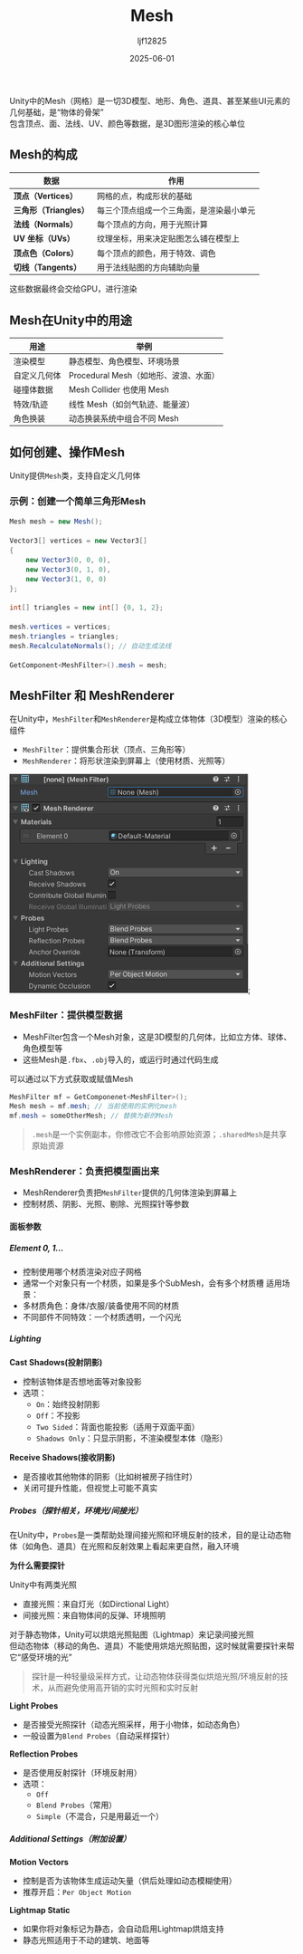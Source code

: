 ﻿---
title: "Mesh"
date: 2025-06-01
categories: [笔记]
tags: [Unity, Renderer, Graphic]
author: "ljf12825"
summary: Introduction Mesh，Mesh in Unity
---
Unity中的Mesh（网格）是一切3D模型、地形、角色、道具、甚至某些UI元素的几何基础，是“物体的骨架”  
包含顶点、面、法线、UV、颜色等数据，是3D图形渲染的核心单位

## Mesh的构成

| 数据                 | 作用                   |
| ------------------ | -------------------- |
| **顶点（Vertices）**   | 网格的点，构成形状的基础         |
| **三角形（Triangles）** | 每三个顶点组成一个三角面，是渲染最小单元 |
| **法线（Normals）**    | 每个顶点的方向，用于光照计算       |
| **UV 坐标（UVs）**     | 纹理坐标，用来决定贴图怎么铺在模型上   |
| **顶点色（Colors）**    | 每个顶点的颜色，用于特效、调色      |
| **切线（Tangents）**   | 用于法线贴图的方向辅助向量        |

这些数据最终会交给GPU，进行渲染

## Mesh在Unity中的用途

| 用途       | 举例                         |
| -------- | -------------------------- |
|  渲染模型   | 静态模型、角色模型、环境场景             |
|  自定义几何体 | Procedural Mesh（如地形、波浪、水面） |
|  碰撞体数据  | Mesh Collider 也使用 Mesh     |
|  特效/轨迹  | 线性 Mesh（如剑气轨迹、能量波）         |
|  角色换装   | 动态换装系统中组合不同 Mesh           |


## 如何创建、操作Mesh
Unity提供`Mesh`类，支持自定义几何体

### 示例：创建一个简单三角形Mesh
```cs
Mesh mesh = new Mesh();

Vector3[] vertices = new Vector3[]
{
    new Vector3(0, 0, 0),
    new Vector3(0, 1, 0),
    new Vector3(1, 0, 0)
};

int[] triangles = new int[] {0, 1, 2};

mesh.vertices = vertices;
mesh.triangles = triangles;
mesh.RecalculateNormals(); // 自动生成法线

GetComponent<MeshFilter>().mesh = mesh;
```
## MeshFilter 和 MeshRenderer
在Unity中，`MeshFilter`和`MeshRenderer`是构成立体物体（3D模型）渲染的核心组件
- `MeshFilter`：提供集合形状（顶点、三角形等）
- `MeshRenderer`：将形状渲染到屏幕上（使用材质、光照等）

![MeshFilterandMeshRenderer](/assets/images/MeshFilterandMeshRenderer.jpg);

### MeshFilter：提供模型数据
- MeshFilter包含一个Mesh对象，这是3D模型的几何体，比如立方体、球体、角色模型等
- 这些Mesh是`.fbx`、`.obj`导入的，或运行时通过代码生成

可以通过以下方式获取或赋值Mesh
```cs
MeshFilter mf = GetComponenet<MeshFilter>();
Mesh mesh = mf.mesh; // 当前使用的实例化mesh
mf.mesh = someOtherMesh; // 替换为新的Mesh
```
>`.mesh`是一个实例副本，你修改它不会影响原始资源；`.sharedMesh`是共享原始资源

### MeshRenderer：负责把模型画出来
- MeshRenderer负责把`MeshFilter`提供的几何体渲染到屏幕上
- 控制材质、阴影、光照、剔除、光照探针等参数

#### 面板参数
##### Element 0, 1...
- 控制使用哪个材质渲染对应子网格
- 通常一个对象只有一个材质，如果是多个SubMesh，会有多个材质槽
适用场景：
- 多材质角色：身体/衣服/装备使用不同的材质
- 不同部件不同特效：一个材质透明，一个闪光

##### Lighting
**Cast Shadows(投射阴影)**
- 控制该物体是否想地面等对象投影
- 选项：
  - `On`：始终投射阴影
  - `Off`：不投影
  - `Two Sided`：背面也能投影（适用于双面平面）
  - `Shadows Only`：只显示阴影，不渲染模型本体（隐形）

**Receive Shadows(接收阴影)**
- 是否接收其他物体的阴影（比如树被房子挡住时）
- 关闭可提升性能，但视觉上可能不真实

##### Probes（探针相关，环境光/间接光）
在Unity中，`Probes`是一类帮助处理间接光照和环境反射的技术，目的是让动态物体（如角色、道具）在光照和反射效果上看起来更自然，融入环境  

**为什么需要探针**

Unity中有两类光照
- 直接光照：来自灯光（如Dirctional Light）
- 间接光照：来自物体间的反弹、环境照明

对于静态物体，Unity可以烘焙光照贴图（Lightmap）来记录间接光照  
但动态物体（移动的角色、道具）不能使用烘焙光照贴图，这时候就需要探针来帮它“感受环境的光”

> 探针是一种轻量级采样方式，让动态物体获得类似烘焙光照/环境反射的技术，从而避免使用高开销的实时光照和实时反射

**Light Probes**
- 是否接受光照探针（动态光照采样，用于小物体，如动态角色）
- 一般设置为`Blend Probes`（自动采样探针）

**Reflection Probes**
- 是否使用反射探针（环境反射用）
- 选项：
  - `Off`
  - `Blend Probes`（常用）
  - `Simple`（不混合，只是用最近一个）

##### Additional Settings（附加设置）
**Motion Vectors**
- 控制是否为该物体生成运动矢量（供后处理如动态模糊使用）
- 推荐开启：`Per Object Motion`

**Lightmap Static**
- 如果你将对象标记为静态，会自动启用Lightmap烘焙支持
- 静态光照适用于不动的建筑、地面等


